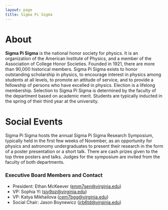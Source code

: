 ```yaml
---
layout: page
title: Sigma Pi Sigma
---
```


# About

**Sigma Pi Sigma** is the national honor society for physics. It is an organization of the American Institute of Physics, and a member of the Association of College Honor Societies. Founded in 1921, there are more than 90,000 historical members. Sigma Pi Sigma exists to honor outstanding scholarship in physics, to encourage interest in physics among students at all levels, to promote an attitude of service, and to provide a fellowship of persons who have excelled in physics. Election is a lifelong membership. Selection to Sigma Pi Sigma is determined by the faculty of the department based on academic merit. Students are typically inducted in the spring of their third year at the university.

# Social Events

Sigma Pi Sigma hosts the annual Sigma Pi Sigma Research Symposium, typically held in the first few weeks of November, as an opportunity for physics and astronomy undergraduates to present their research in the form of a poster presentation or a short talk. There are cash prizes given to the top three posters and talks. Judges for the symposium are invited from the faculty of both departments.

### Executive Board Members and Contact

- President: Ethan McKeever (emm7sen@virginia.edu)
- VP: Sophia Yi (sjy9qz@virginia.edu)
- VP: Katya Mikhailova (cem7bgg@virginia.edu)
- Social Chair: Jason Boynewicz (jrb6td@virginia.edu)